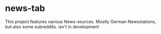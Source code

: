# news-tab
This project features various News-sources. Mostly German Newsstations, but also some subreddits.
isn't in development